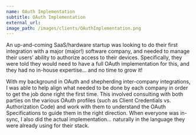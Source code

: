 ```yaml
---
name: OAuth Implementation
subtitle: OAuth Implementation
external_url: 
image_path: /images/clients/OAuthImplementation.png
---
```

<p>An up-and-coming SaaS/hardware startup was looking to do their first integration with a major (major!) software company, and needed to manage their users’ ability to authorize access to their devices. Specifically, they were told they would need to have a full OAuth implementation for this, and they had no in-house expertise… and no time to grow it!</p>

<p>With my background in OAuth and shepherding inter-company integrations, I was able to help align what needed to be done by each company in order to get the job done right the first time. This involved consulting with both parties on the various OAuth profiles (such as Client Credentials vs. Authorization Code) and work with them to understand the OAuth Specifications to guide them in the right direction. When everyone was in-sync, I also did the actual implementation… naturally in the language they were already using for their stack.</p>